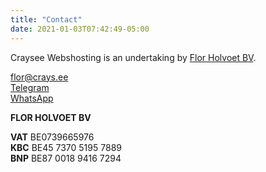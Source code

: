 ```yaml
---
title: "Contact"
date: 2021-01-03T07:42:49-05:00
---
```


Craysee Webshosting is an undertaking by [Flor Holvoet BV](https://www.florholvoet.be/).

[flor@crays.ee](mailto:flor@crays.ee)  
[Telegram](http://telegram.me/holvoet)  
[WhatsApp](https://wa.me/32487435066)  

**FLOR HOLVOET BV**  

**VAT** BE0739665976  
**KBC** BE45 7370 5195 7889  
**BNP** BE87 0018 9416 7294